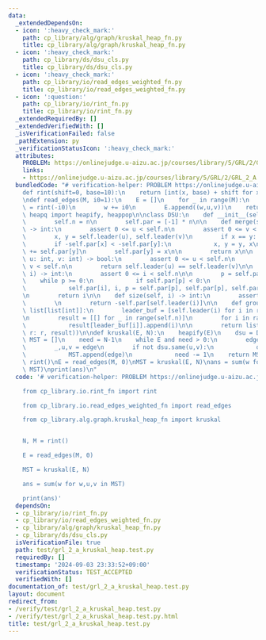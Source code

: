 ```yaml
---
data:
  _extendedDependsOn:
  - icon: ':heavy_check_mark:'
    path: cp_library/alg/graph/kruskal_heap_fn.py
    title: cp_library/alg/graph/kruskal_heap_fn.py
  - icon: ':heavy_check_mark:'
    path: cp_library/ds/dsu_cls.py
    title: cp_library/ds/dsu_cls.py
  - icon: ':heavy_check_mark:'
    path: cp_library/io/read_edges_weighted_fn.py
    title: cp_library/io/read_edges_weighted_fn.py
  - icon: ':question:'
    path: cp_library/io/rint_fn.py
    title: cp_library/io/rint_fn.py
  _extendedRequiredBy: []
  _extendedVerifiedWith: []
  _isVerificationFailed: false
  _pathExtension: py
  _verificationStatusIcon: ':heavy_check_mark:'
  attributes:
    PROBLEM: https://onlinejudge.u-aizu.ac.jp/courses/library/5/GRL/2/GRL_2_A
    links:
    - https://onlinejudge.u-aizu.ac.jp/courses/library/5/GRL/2/GRL_2_A
  bundledCode: "# verification-helper: PROBLEM https://onlinejudge.u-aizu.ac.jp/courses/library/5/GRL/2/GRL_2_A\n\
    def rint(shift=0, base=10):\n    return [int(x, base) + shift for x in input().split()]\n\
    \ndef read_edges(M, i0=1):\n    E = []\n    for _ in range(M):\n        u,v,w\
    \ = rint(-i0)\n        w += i0\n        E.append((w,u,v))\n    return E\nfrom\
    \ heapq import heapify, heappop\n\nclass DSU:\n    def __init__(self, n) -> None:\n\
    \        self.n = n\n        self.par = [-1] * n\n\n    def merge(self, u, v)\
    \ -> int:\n        assert 0 <= u < self.n\n        assert 0 <= v < self.n\n\n\
    \        x, y = self.leader(u), self.leader(v)\n        if x == y: return x\n\n\
    \        if -self.par[x] < -self.par[y]:\n            x, y = y, x\n\n        self.par[x]\
    \ += self.par[y]\n        self.par[y] = x\n\n        return x\n\n    def same(self,\
    \ u: int, v: int) -> bool:\n        assert 0 <= u < self.n\n        assert 0 <=\
    \ v < self.n\n        return self.leader(u) == self.leader(v)\n\n    def leader(self,\
    \ i) -> int:\n        assert 0 <= i < self.n\n\n        p = self.par[i]\n    \
    \    while p >= 0:\n            if self.par[p] < 0:\n                return p\n\
    \            self.par[i], i, p = self.par[p], self.par[p], self.par[self.par[p]]\n\
    \n        return i\n\n    def size(self, i) -> int:\n        assert 0 <= i < self.n\n\
    \        \n        return -self.par[self.leader(i)]\n\n    def groups(self) ->\
    \ list[list[int]]:\n        leader_buf = [self.leader(i) for i in range(self.n)]\n\
    \n        result = [[] for _ in range(self.n)]\n        for i in range(self.n):\n\
    \            result[leader_buf[i]].append(i)\n\n        return list(filter(lambda\
    \ r: r, result))\n\ndef kruskal(E, N):\n    heapify(E)\n    dsu = DSU(N)\n   \
    \ MST = []\n    need = N-1\n    while E and need > 0:\n        edge = heappop(E)\n\
    \        _,u,v = edge\n        if not dsu.same(u,v):\n            dsu.merge(u,v)\n\
    \            MST.append(edge)\n            need -= 1\n    return MST\n\nN, M =\
    \ rint()\nE = read_edges(M, 0)\nMST = kruskal(E, N)\nans = sum(w for w,u,v in\
    \ MST)\nprint(ans)\n"
  code: '# verification-helper: PROBLEM https://onlinejudge.u-aizu.ac.jp/courses/library/5/GRL/2/GRL_2_A

    from cp_library.io.rint_fn import rint

    from cp_library.io.read_edges_weighted_fn import read_edges

    from cp_library.alg.graph.kruskal_heap_fn import kruskal


    N, M = rint()

    E = read_edges(M, 0)

    MST = kruskal(E, N)

    ans = sum(w for w,u,v in MST)

    print(ans)'
  dependsOn:
  - cp_library/io/rint_fn.py
  - cp_library/io/read_edges_weighted_fn.py
  - cp_library/alg/graph/kruskal_heap_fn.py
  - cp_library/ds/dsu_cls.py
  isVerificationFile: true
  path: test/grl_2_a_kruskal_heap.test.py
  requiredBy: []
  timestamp: '2024-09-03 23:33:52+09:00'
  verificationStatus: TEST_ACCEPTED
  verifiedWith: []
documentation_of: test/grl_2_a_kruskal_heap.test.py
layout: document
redirect_from:
- /verify/test/grl_2_a_kruskal_heap.test.py
- /verify/test/grl_2_a_kruskal_heap.test.py.html
title: test/grl_2_a_kruskal_heap.test.py
---
```

